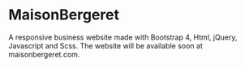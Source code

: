 # MaisonBergeret
A responsive business website made with Bootstrap 4, Html, jQuery, Javascript and Scss.
The website will be available soon at maisonbergeret.com.
